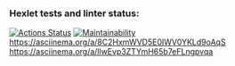 ### Hexlet tests and linter status:
[![Actions Status](https://github.com/racbracb1/java-project-lvl1/workflows/hexlet-check/badge.svg)](https://github.com/racbracb1/java-project-lvl1/actions)
[![Maintainability](https://api.codeclimate.com/v1/badges/ce47eda3ce788767ad56/maintainability)](https://codeclimate.com/github/racbracb1/java-project-lvl1/maintainability)
https://asciinema.org/a/8C2HxmWVD5E0IWV0YKLd9oAqS
https://asciinema.org/a/llwEvp3ZTYmH65b7eFLngpvqa


